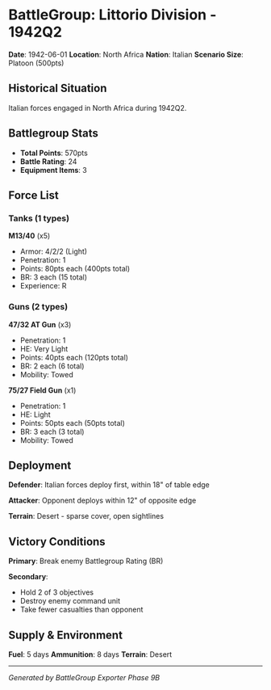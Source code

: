 # BattleGroup: Littorio Division - 1942Q2

**Date**: 1942-06-01
**Location**: North Africa
**Nation**: Italian
**Scenario Size**: Platoon (500pts)

## Historical Situation

Italian forces engaged in North Africa during 1942Q2.

## Battlegroup Stats

- **Total Points**: 570pts
- **Battle Rating**: 24
- **Equipment Items**: 3

## Force List

### Tanks (1 types)

**M13/40** (x5)
- Armor: 4/2/2 (Light)
- Penetration: 1
- Points: 80pts each (400pts total)
- BR: 3 each (15 total)
- Experience: R

### Guns (2 types)

**47/32 AT Gun** (x3)
- Penetration: 1
- HE: Very Light
- Points: 40pts each (120pts total)
- BR: 2 each (6 total)
- Mobility: Towed

**75/27 Field Gun** (x1)
- Penetration: 1
- HE: Light
- Points: 50pts each (50pts total)
- BR: 3 each (3 total)
- Mobility: Towed


## Deployment

**Defender**: Italian forces deploy first, within 18" of table edge

**Attacker**: Opponent deploys within 12" of opposite edge

**Terrain**: Desert - sparse cover, open sightlines

## Victory Conditions

**Primary**: Break enemy Battlegroup Rating (BR)

**Secondary**:
- Hold 2 of 3 objectives
- Destroy enemy command unit
- Take fewer casualties than opponent

## Supply & Environment

**Fuel**: 5 days
**Ammunition**: 8 days
**Terrain**: Desert

---

*Generated by BattleGroup Exporter Phase 9B*
